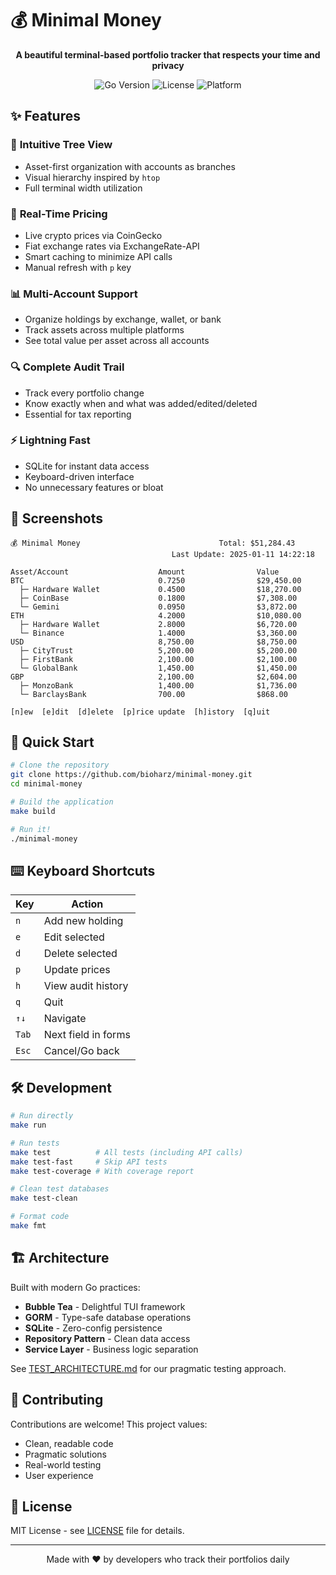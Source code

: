 # 💰 Minimal Money

<p align="center">
  <strong>A beautiful terminal-based portfolio tracker that respects your time and privacy</strong>
</p>

<p align="center">
  <img src="https://img.shields.io/badge/Go-1.21+-00ADD8?style=flat&logo=go" alt="Go Version">
  <img src="https://img.shields.io/badge/License-MIT-green?style=flat" alt="License">
  <img src="https://img.shields.io/badge/Platform-macOS%20|%20Linux-blue?style=flat" alt="Platform">
</p>

## ✨ Features

### 🌳 **Intuitive Tree View**
- Asset-first organization with accounts as branches
- Visual hierarchy inspired by `htop`
- Full terminal width utilization

### 💸 **Real-Time Pricing**
- Live crypto prices via CoinGecko
- Fiat exchange rates via ExchangeRate-API
- Smart caching to minimize API calls
- Manual refresh with `p` key

### 📊 **Multi-Account Support**
- Organize holdings by exchange, wallet, or bank
- Track assets across multiple platforms
- See total value per asset across all accounts

### 🔍 **Complete Audit Trail**
- Track every portfolio change
- Know exactly when and what was added/edited/deleted
- Essential for tax reporting

### ⚡ **Lightning Fast**
- SQLite for instant data access
- Keyboard-driven interface
- No unnecessary features or bloat

## 📸 Screenshots

```
💰 Minimal Money                               Total: $51,284.43
                                    Last Update: 2025-01-11 14:22:18

Asset/Account                    Amount                Value
BTC                              0.7250                $29,450.00
  ├─ Hardware Wallet             0.4500                $18,270.00
  ├─ CoinBase                    0.1800                $7,308.00
  └─ Gemini                      0.0950                $3,872.00
ETH                              4.2000                $10,080.00
  ├─ Hardware Wallet             2.8000                $6,720.00
  └─ Binance                     1.4000                $3,360.00
USD                              8,750.00              $8,750.00
  ├─ CityTrust                   5,200.00              $5,200.00
  ├─ FirstBank                   2,100.00              $2,100.00
  └─ GlobalBank                  1,450.00              $1,450.00
GBP                              2,100.00              $2,604.00
  ├─ MonzoBank                   1,400.00              $1,736.00
  └─ BarclaysBank                700.00                $868.00

[n]ew  [e]dit  [d]elete  [p]rice update  [h]istory  [q]uit
```

## 🚀 Quick Start

```bash
# Clone the repository
git clone https://github.com/bioharz/minimal-money.git
cd minimal-money

# Build the application
make build

# Run it!
./minimal-money
```

## ⌨️ Keyboard Shortcuts

| Key | Action |
|-----|--------|
| `n` | Add new holding |
| `e` | Edit selected |
| `d` | Delete selected |
| `p` | Update prices |
| `h` | View audit history |
| `q` | Quit |
| `↑↓` | Navigate |
| `Tab` | Next field in forms |
| `Esc` | Cancel/Go back |

## 🛠 Development

```bash
# Run directly
make run

# Run tests
make test          # All tests (including API calls)
make test-fast     # Skip API tests
make test-coverage # With coverage report

# Clean test databases
make test-clean

# Format code
make fmt
```

## 🏗 Architecture

Built with modern Go practices:
- **Bubble Tea** - Delightful TUI framework
- **GORM** - Type-safe database operations
- **SQLite** - Zero-config persistence
- **Repository Pattern** - Clean data access
- **Service Layer** - Business logic separation

See [TEST_ARCHITECTURE.md](TEST_ARCHITECTURE.md) for our pragmatic testing approach.

## 🤝 Contributing

Contributions are welcome! This project values:
- Clean, readable code
- Pragmatic solutions
- Real-world testing
- User experience

## 📄 License

MIT License - see [LICENSE](LICENSE) file for details.

---

<p align="center">
  Made with ❤️ by developers who track their portfolios daily
</p>